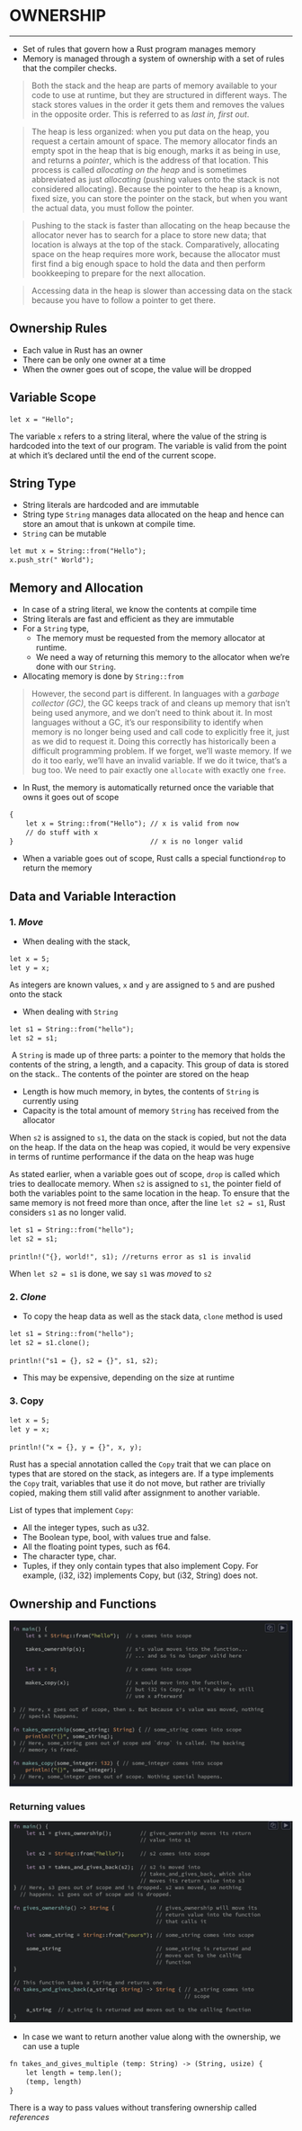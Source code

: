 # OWNERSHIP
---
- Set of rules that govern how a Rust program manages memory
- Memory is managed through a system of ownership with a set of rules that the compiler checks.

> Both the stack and the heap are parts of memory available to your code to use at runtime, but they are structured in different ways. The stack stores values in the order it gets them and removes the values in the opposite order. This is referred to as _last in, first out_.

> The heap is less organized: when you put data on the heap, you request a certain amount of space. The memory allocator finds an empty spot in the heap that is big enough, marks it as being in use, and returns a _pointer_, which is the address of that location. This process is called _allocating on the heap_ and is sometimes abbreviated as just _allocating_ (pushing values onto the stack is not considered allocating). Because the pointer to the heap is a known, fixed size, you can store the pointer on the stack, but when you want the actual data, you must follow the pointer.

> Pushing to the stack is faster than allocating on the heap because the allocator never has to search for a place to store new data; that location is always at the top of the stack. Comparatively, allocating space on the heap requires more work, because the allocator must first find a big enough space to hold the data and then perform bookkeeping to prepare for the next allocation.

> Accessing data in the heap is slower than accessing data on the stack because you have to follow a pointer to get there.

## Ownership Rules
- Each value in Rust has an owner
- There can be only one owner at a time
- When the owner goes out of scope, the value will be dropped

## Variable Scope

```
let x = "Hello";
```

The variable `x` refers to a string literal, where the value of the string is hardcoded into the text of our program. The variable is valid from the point at which it’s declared until the end of the current scope.

## String Type
- String literals are hardcoded and are immutable
- String type `String` manages data allocated on the heap and hence can store an amout that is unkown at compile time.
- `String` can be mutable
```
let mut x = String::from("Hello");
x.push_str(" World");
```

## Memory and Allocation
- In case of a string literal, we know the contents at compile time
- String literals are fast and efficient as they are immutable
- For a `String` type, 
	- The memory must be requested from the memory allocator at runtime.
	- We need a way of returning this memory to the allocator when we’re done with our `String`.
- Allocating memory is done by `String::from`

>However, the second part is different. In languages with a _garbage collector (GC)_, the GC keeps track of and cleans up memory that isn’t being used anymore, and we don’t need to think about it. In most languages without a GC, it’s our responsibility to identify when memory is no longer being used and call code to explicitly free it, just as we did to request it. Doing this correctly has historically been a difficult programming problem. If we forget, we’ll waste memory. If we do it too early, we’ll have an invalid variable. If we do it twice, that’s a bug too. We need to pair exactly one `allocate` with exactly one `free`.

- In Rust, the memory is automatically returned once the variable that owns it goes out of scope
```
{
	let x = String::from("Hello"); // x is valid from now
	// do stuff with x
}                                  // x is no longer valid
```
- When a variable goes out of scope, Rust calls a special function`drop` to return the memory

## Data and Variable Interaction

### 1.  _Move_
- When dealing with the stack,
```
let x = 5;
let y = x;
```
As integers are known values, `x` and `y` are assigned to `5` and are pushed onto the stack

- When dealing with `String`
```
let s1 = String::from("hello");
let s2 = s1;
```

 A `String` is made up of three parts: a pointer to the memory that holds the contents of the string, a length, and a capacity. This group of data is stored on the stack.. The contents of the pointer are stored on the heap

- Length is how much memory, in bytes, the contents of `String` is currently using
- Capacity is the total amount of memory `String` has received from the allocator

When `s2` is assigned to `s1`, the data on the stack is copied, but not the data on the heap. If the data on the heap was copied, it would be very expensive in terms of runtime performance if the data on the heap was huge

As stated earlier, when a variable goes out of scope, `drop` is called which tries to deallocate memory. When `s2` is assigned to `s1`, the pointer field of both the variables point to the same location in the heap. To ensure that the same memory is not freed more than once, after the line `let s2 = s1`,  Rust considers `s1` as no longer valid.

```
let s1 = String::from("hello");
let s2 = s1;

println!("{}, world!", s1); //returns error as s1 is invalid
```

When `let s2 = s1` is done, we say `s1` was _moved_ to `s2`

### 2. _Clone_
- To copy the heap data as well as the stack data, `clone` method is used 
```
let s1 = String::from("hello");
let s2 = s1.clone();

println!("s1 = {}, s2 = {}", s1, s2);
```
- This may be expensive, depending on the size at runtime

### 3. Copy
```
let x = 5;
let y = x;

println!("x = {}, y = {}", x, y);
```

Rust has a special annotation called the `Copy` trait that we can place on types that are stored on the stack, as integers are. If a type implements the `Copy` trait, variables that use it do not move, but rather are trivially copied, making them still valid after assignment to another variable.

List of types that implement `Copy`: 
- All the integer types, such as u32.
- The Boolean type, bool, with values true and false.
- All the floating point types, such as f64.
- The character type, char.
- Tuples, if they only contain types that also implement Copy. For example, (i32, i32) implements Copy, but (i32, String) does not.

## Ownership and Functions
![u43.png](https://github.com/Shogunkayo/Programming-Languages/blob/main/Rust/Images/u43.png)

### Returning values
![u44.png](https://github.com/Shogunkayo/Programming-Languages/blob/main/Rust/Images/u44.png)

- In case we want to return another value along with the ownership, we can use a tuple
```
fn takes_and_gives_multiple (temp: String) -> (String, usize) {
    let length = temp.len();
    (temp, length)
}
```

There is a way to pass values without transfering ownership called _references_
